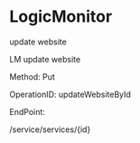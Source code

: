 #     LogicMonitor


update website

LM update website

Method: Put

OperationID: updateWebsiteById

EndPoint:

/service/services/{id}
